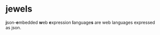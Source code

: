 # jewels
**j**son-**e**mbedded **w**eb **e**xpression **l**anguage**s** are web languages expressed as json.
